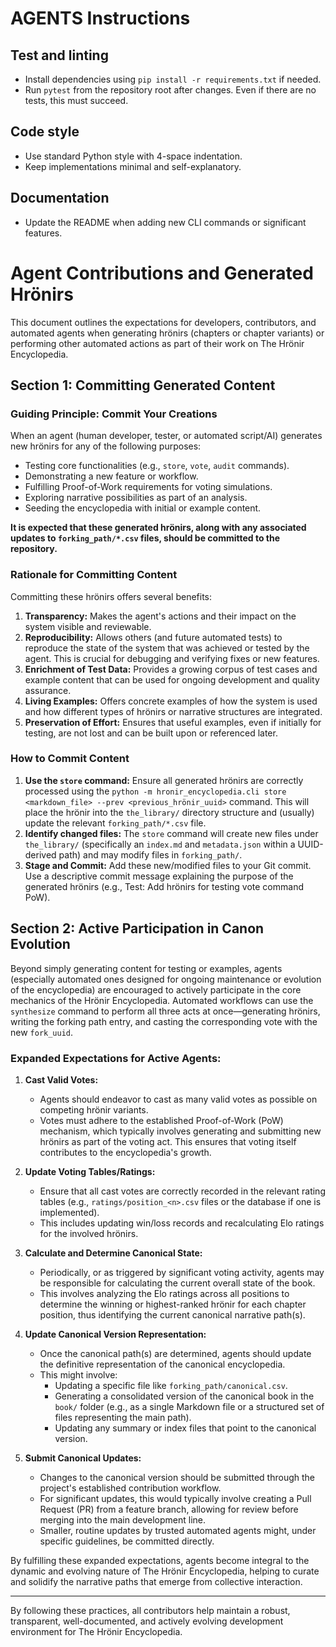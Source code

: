# AGENTS Instructions

## Test and linting
- Install dependencies using `pip install -r requirements.txt` if needed.
- Run `pytest` from the repository root after changes. Even if there are no tests, this must succeed.

## Code style
- Use standard Python style with 4-space indentation.
- Keep implementations minimal and self-explanatory.

## Documentation
- Update the README when adding new CLI commands or significant features.
# Agent Contributions and Generated Hrönirs

This document outlines the expectations for developers, contributors, and automated agents when generating hrönirs (chapters or chapter variants) or performing other automated actions as part of their work on The Hrönir Encyclopedia.

## Section 1: Committing Generated Content

### Guiding Principle: Commit Your Creations

When an agent (human developer, tester, or automated script/AI) generates new hrönirs for any of the following purposes:

*   Testing core functionalities (e.g., `store`, `vote`, `audit` commands).
*   Demonstrating a new feature or workflow.
*   Fulfilling Proof-of-Work requirements for voting simulations.
*   Exploring narrative possibilities as part of an analysis.
*   Seeding the encyclopedia with initial or example content.

**It is expected that these generated hrönirs, along with any associated updates to `forking_path/*.csv` files, should be committed to the repository.**

### Rationale for Committing Content

Committing these hrönirs offers several benefits:

1.  **Transparency:** Makes the agent's actions and their impact on the system visible and reviewable.
2.  **Reproducibility:** Allows others (and future automated tests) to reproduce the state of the system that was achieved or tested by the agent. This is crucial for debugging and verifying fixes or new features.
3.  **Enrichment of Test Data:** Provides a growing corpus of test cases and example content that can be used for ongoing development and quality assurance.
4.  **Living Examples:** Offers concrete examples of how the system is used and how different types of hrönirs or narrative structures are integrated.
5.  **Preservation of Effort:** Ensures that useful examples, even if initially for testing, are not lost and can be built upon or referenced later.

### How to Commit Content

1.  **Use the `store` command:** Ensure all generated hrönirs are correctly processed using the `python -m hronir_encyclopedia.cli store <markdown_file> --prev <previous_hrönir_uuid>` command. This will place the hrönir into the `the_library/` directory structure and (usually) update the relevant `forking_path/*.csv` file.
2.  **Identify changed files:** The `store` command will create new files under `the_library/` (specifically an `index.md` and `metadata.json` within a UUID-derived path) and may modify files in `forking_path/`.
3.  **Stage and Commit:** Add these new/modified files to your Git commit. Use a descriptive commit message explaining the purpose of the generated hrönirs (e.g., Test: Add hrönirs for testing vote command PoW).

## Section 2: Active Participation in Canon Evolution

Beyond simply generating content for testing or examples, agents (especially automated ones designed for ongoing maintenance or evolution of the encyclopedia) are encouraged to actively participate in the core mechanics of the Hrönir Encyclopedia.
Automated workflows can use the `synthesize` command to perform all three acts at once—generating hrönirs, writing the forking path entry, and casting the corresponding vote with the new `fork_uuid`.

### Expanded Expectations for Active Agents:

1.  **Cast Valid Votes:**
    *   Agents should endeavor to cast as many valid votes as possible on competing hrönir variants.
    *   Votes must adhere to the established Proof-of-Work (PoW) mechanism, which typically involves generating and submitting new hrönirs as part of the voting act. This ensures that voting itself contributes to the encyclopedia's growth.

2.  **Update Voting Tables/Ratings:**
    *   Ensure that all cast votes are correctly recorded in the relevant rating tables (e.g., `ratings/position_<n>.csv` files or the database if one is implemented).
    *   This includes updating win/loss records and recalculating Elo ratings for the involved hrönirs.

3.  **Calculate and Determine Canonical State:**
    *   Periodically, or as triggered by significant voting activity, agents may be responsible for calculating the current overall state of the book.
    *   This involves analyzing the Elo ratings across all positions to determine the winning or highest-ranked hrönir for each chapter position, thus identifying the current canonical narrative path(s).

4.  **Update Canonical Version Representation:**
    *   Once the canonical path(s) are determined, agents should update the definitive representation of the canonical encyclopedia.
    *   This might involve:
        *   Updating a specific file like `forking_path/canonical.csv`.
        *   Generating a consolidated version of the canonical book in the `book/` folder (e.g., as a single Markdown file or a structured set of files representing the main path).
        *   Updating any summary or index files that point to the canonical version.

5.  **Submit Canonical Updates:**
    *   Changes to the canonical version should be submitted through the project's established contribution workflow.
    *   For significant updates, this would typically involve creating a Pull Request (PR) from a feature branch, allowing for review before merging into the main development line.
    *   Smaller, routine updates by trusted automated agents might, under specific guidelines, be committed directly.

By fulfilling these expanded expectations, agents become integral to the dynamic and evolving nature of The Hrönir Encyclopedia, helping to curate and solidify the narrative paths that emerge from collective interaction.

---
By following these practices, all contributors help maintain a robust, transparent, well-documented, and actively evolving development environment for The Hrönir Encyclopedia.
